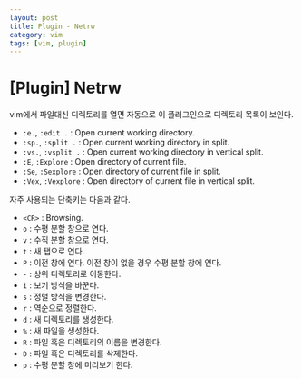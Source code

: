 ```yaml
---
layout: post
title: Plugin - Netrw
category: vim
tags: [vim, plugin]
---
```


# [Plugin] Netrw

vim에서 파일대신 디렉토리를 열면 자동으로 이 플러그인으로 디렉토리 목록이 보인다.

- `:e.`, `:edit .` : Open current working directory.
- `:sp.`, `:split .` : Open current working directory in split.
- `:vs.`, `:vsplit .` : Open current working directory in vertical split.
- `:E`, `:Explore` : Open directory of current file.
- `:Se`, `:Sexplore` : Open directory of current file in split.
- `:Vex`, `:Vexplore` : Open directory of current file in vertical split.

자주 사용되는 단축키는 다음과 같다.

- `<CR>` : Browsing.
- `o` : 수평 분할 창으로 연다.
- `v` : 수직 분할 창으로 연다.
- `t` : 새 탭으로 연다.
- `P` : 이전 창에 연다. 이전 창이 없을 경우 수평 분할 창에 연다.
- `-` : 상위 디렉토리로 이동한다.
- `i` : 보기 방식을 바꾼다.
- `s` : 정렬 방식을 변경한다.
- `r` : 역순으로 정렬한다.
- `d` : 새 디렉토리를 생성한다.
- `%` : 새 파일을 생성한다.
- `R` : 파일 혹은 디렉토리의 이름을 변경한다.
- `D` : 파일 혹은 디렉토리를 삭제한다.
- `p` : 수평 분할 창에 미리보기 한다.




